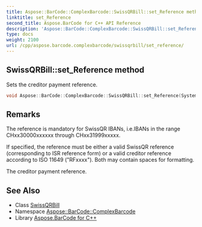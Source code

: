 ```yaml
---
title: Aspose::BarCode::ComplexBarcode::SwissQRBill::set_Reference method
linktitle: set_Reference
second_title: Aspose.BarCode for C++ API Reference
description: 'Aspose::BarCode::ComplexBarcode::SwissQRBill::set_Reference method. Sets the creditor payment reference in C++.'
type: docs
weight: 2100
url: /cpp/aspose.barcode.complexbarcode/swissqrbill/set_reference/
---
```

## SwissQRBill::set_Reference method


Sets the creditor payment reference.

```cpp
void Aspose::BarCode::ComplexBarcode::SwissQRBill::set_Reference(System::String value)
```

## Remarks


The reference is mandatory for SwissQR IBANs, i.e.IBANs in the range CHxx30000xxxxxx through CHxx31999xxxxx. 

If specified, the reference must be either a valid SwissQR reference (corresponding to ISR reference form) or a valid creditor reference according to ISO 11649 ("RFxxxx"). Both may contain spaces for formatting. 

The creditor payment reference.
## See Also

* Class [SwissQRBill](../)
* Namespace [Aspose::BarCode::ComplexBarcode](../../)
* Library [Aspose.BarCode for C++](../../../)
